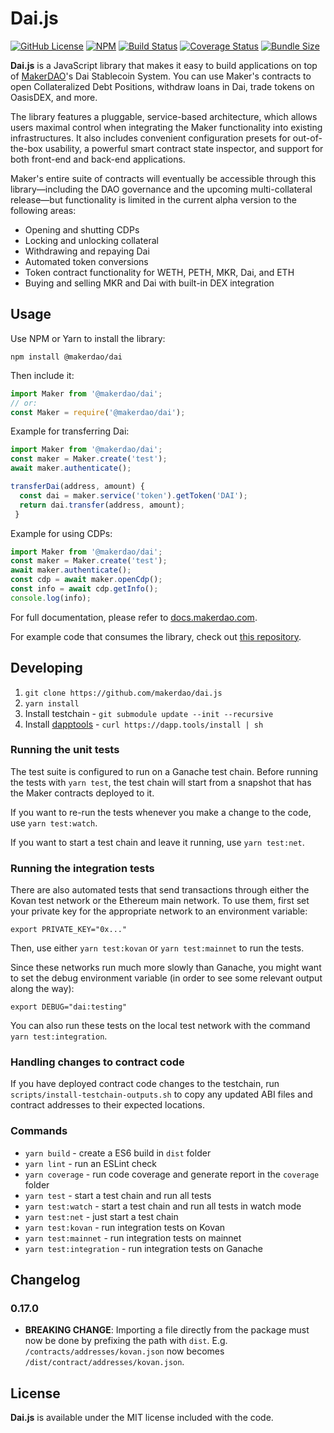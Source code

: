 # Dai.js

[![GitHub License][license]][license-url]
[![NPM][npm]][npm-url]
[![Build Status][build]][build-url]
[![Coverage Status][cover]][cover-url]
[![Bundle Size][bundle]][bundle-url]

**Dai.js** is a JavaScript library that makes it easy to build applications on top of [MakerDAO][makerdao]'s Dai Stablecoin System. You can use Maker's contracts to open Collateralized Debt Positions, withdraw loans in Dai, trade tokens on OasisDEX, and more.

The library features a pluggable, service-based architecture, which allows users maximal control when integrating the Maker functionality into existing infrastructures. It also includes convenient configuration presets for out-of-the-box usability, a powerful smart contract state inspector, and support for both front-end and back-end applications.

Maker's entire suite of contracts will eventually be accessible through this library—including the DAO governance and the upcoming multi-collateral release—but functionality is limited in the current alpha version to the following areas:

- Opening and shutting CDPs
- Locking and unlocking collateral
- Withdrawing and repaying Dai
- Automated token conversions
- Token contract functionality for WETH, PETH, MKR, Dai, and ETH
- Buying and selling MKR and Dai with built-in DEX integration

## Usage

Use NPM or Yarn to install the library:

```
npm install @makerdao/dai
```

Then include it:

```js
import Maker from '@makerdao/dai';
// or:
const Maker = require('@makerdao/dai');
```

Example for transferring Dai:

```js
import Maker from '@makerdao/dai';
const maker = Maker.create('test');
await maker.authenticate();

transferDai(address, amount) {
  const dai = maker.service('token').getToken('DAI');
  return dai.transfer(address, amount);
 }
```

Example for using CDPs:

```js
import Maker from '@makerdao/dai';
const maker = Maker.create('test');
await maker.authenticate();
const cdp = await maker.openCdp();
const info = await cdp.getInfo();
console.log(info);
```

For full documentation, please refer to [docs.makerdao.com](https://docs.makerdao.com/dai.js).

For example code that consumes the library, check out [this repository](https://github.com/makerdao/integration-examples).

## Developing

1. `git clone https://github.com/makerdao/dai.js`
2. `yarn install`
3. Install testchain - `git submodule update --init --recursive`
4. Install [dapptools](https://dapp.tools/) - `curl https://dapp.tools/install | sh`

### Running the unit tests

The test suite is configured to run on a Ganache test chain. Before running the tests with `yarn test`, the test chain will start from a snapshot that has the Maker contracts deployed to it.

If you want to re-run the tests whenever you make a change to the code, use `yarn test:watch`.

If you want to start a test chain and leave it running, use `yarn test:net`.

### Running the integration tests

There are also automated tests that send transactions through either the Kovan test network or the Ethereum main network. To use them, first set your private key for the appropriate network to an environment variable:

`export PRIVATE_KEY="0x..."`

Then, use either `yarn test:kovan` or `yarn test:mainnet` to run the tests.

Since these networks run much more slowly than Ganache, you might want to set the debug environment variable (in order to see some relevant output along the way):

`export DEBUG="dai:testing"`

You can also run these tests on the local test network with the command `yarn test:integration`.

### Handling changes to contract code

If you have deployed contract code changes to the testchain, run `scripts/install-testchain-outputs.sh` to copy any updated ABI files and contract addresses to their expected locations.

### Commands

- `yarn build` - create a ES6 build in `dist` folder
- `yarn lint` - run an ESLint check
- `yarn coverage` - run code coverage and generate report in the `coverage` folder
- `yarn test` - start a test chain and run all tests
- `yarn test:watch` - start a test chain and run all tests in watch mode
- `yarn test:net` - just start a test chain
- `yarn test:kovan` - run integration tests on Kovan
- `yarn test:mainnet` - run integration tests on mainnet
- `yarn test:integration` - run integration tests on Ganache

## Changelog

### 0.17.0

- **BREAKING CHANGE**: Importing a file directly from the package must now be done by
  prefixing the path with `dist`. E.g. `/contracts/addresses/kovan.json` now becomes
  `/dist/contract/addresses/kovan.json`.

## License

**Dai.js** is available under the MIT license included with the code.

[npm]: https://img.shields.io/npm/v/@makerdao/dai.svg?style=flat
[npm-url]: https://www.npmjs.com/package/@makerdao/dai
[tests]: http://img.shields.io/travis/makerdao/dai.js.svg
[tests-url]: https://travis-ci.org/makerdao/dai.js
[license]: https://img.shields.io/badge/license-MIT-blue.svg
[license-url]: https://github.com/makerdao/dai.js/blob/dev/LICENSE
[build]: https://travis-ci.com/makerdao/dai.js.svg?branch=dev
[build-url]: https://travis-ci.com/makerdao/dai.js
[cover]: https://codecov.io/gh/makerdao/dai.js/branch/dev/graph/badge.svg
[cover-url]: https://codecov.io/github/makerdao/dai.js?branch=dev
[bundle]: https://badgen.net/bundlephobia/min/@makerdao/dai
[bundle-url]: https://bundlephobia.com/result?p=@makerdao/dai
[makerdao]: https://makerdao.com
[wiki]: https://github.com/makerdao/dai.js/wiki
